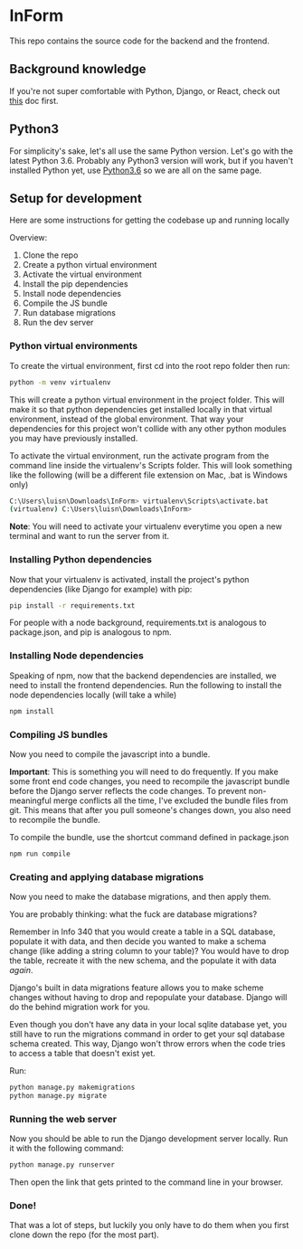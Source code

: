 # InForm

This repo contains the source code for the backend and the frontend.

## Background knowledge

If you're not super comfortable with Python, Django, or React, check out [this](docs/learning.md) doc first.

## Python3

For simplicity's sake, let's all use the same Python version. Let's go with the latest Python 3.6. Probably any Python3 version will work, but if you haven't installed Python yet, use [Python3.6](https://www.python.org/downloads/release/python-360/) so we are all on the same page.

## Setup for development

Here are some instructions for getting the codebase up and running locally

Overview:

1. Clone the repo
2. Create a python virtual environment
3. Activate the virtual environment
3. Install the pip dependencies
4. Install node dependencies
5. Compile the JS bundle
5. Run database migrations
6. Run the dev server

### Python virtual environments

To create the virtual environment, first cd into the root repo folder then run:

```bash
python -m venv virtualenv
```

This will create a python virtual environment in the project folder. This will make it so that python dependencies get installed locally in that virtual environment, instead of the global environment. That way your dependencies for this project won't collide with any other python modules you may have previously installed.

To activate the virtual environment, run the activate program from the command line inside the virtualenv's Scripts folder. This will look something like the following (will be a different file extension on Mac, .bat is Windows only)

```bash
C:\Users\luisn\Downloads\InForm> virtualenv\Scripts\activate.bat
(virtualenv) C:\Users\luisn\Downloads\InForm> 
```
**Note**: You will need to activate your virtualenv everytime you open a new terminal and want to run the server from it.

### Installing Python dependencies

Now that your virtualenv is activated, install the project's python dependencies (like Django for example) with pip:

```bash
pip install -r requirements.txt
```

For people with a node background, requirements.txt is analogous to package.json, and pip is analogous to npm.

### Installing Node dependencies

Speaking of npm, now that the backend dependencies are installed, we need to install the frontend dependencies. Run the following to install the node dependencies locally (will take a while)

```bash
npm install
```

### Compiling JS bundles

Now you need to compile the javascript into a bundle.

**Important**:  This is something you will need to do frequently. If you make some front end code changes, you need to recompile the javascript bundle before the Django server reflects the code changes. To prevent non-meaningful merge conflicts all the time, I've excluded the bundle files from git. This means that after you pull someone's changes down, you also need to recompile the bundle.

To compile the bundle, use the shortcut command defined in package.json

```bash
npm run compile
```

### Creating and applying database migrations

Now you need to make the database migrations, and then apply them.

You are probably thinking: what the fuck are database migrations?

Remember in Info 340 that you would create a table in a SQL database, populate it with data, and then decide you wanted to make a schema change (like adding a string column to your table)? You would have to drop the table, recreate it with the new schema, and the populate it with data *again*.

Django's built in data migrations feature allows you to make scheme changes without having to drop and repopulate your database. Django will do the behind migration work for you.

Even though you don't have any data in your local sqlite database yet, you still have to run the migrations command in order to get your sql database schema created. This way, Django won't throw errors when the code tries to access a table that doesn't exist yet.

Run:

```bash
python manage.py makemigrations
python manage.py migrate
```

### Running the web server

Now you should be able to run the Django development server locally. Run it with the following command:

```bash
python manage.py runserver
```

Then open the link that gets printed to the command line in your browser.

### Done!

That was a lot of steps, but luckily you only have to do them when you first clone down the repo (for the most part).